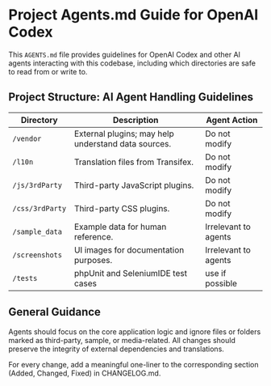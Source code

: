 
# Project Agents.md Guide for OpenAI Codex

This `AGENTS.md` file provides guidelines for OpenAI Codex and other AI agents interacting with this codebase, including which directories are safe to read from or write to.

## Project Structure: AI Agent Handling Guidelines

| Directory       | Description                                         | Agent Action         |
|-----------------|-----------------------------------------------------|----------------------|
| `/vendor`       | External plugins; may help understand data sources. | Do not modify        |
| `/l10n`         | Translation files from Transifex.                   | Do not modify        |
| `/js/3rdParty`  | Third-party JavaScript plugins.                     | Do not modify        |
| `/css/3rdParty` | Third-party CSS plugins.                            | Do not modify        |
| `/sample_data`  | Example data for human reference.                   | Irrelevant to agents |
| `/screenshots`  | UI images for documentation purposes.               | Irrelevant to agents |
| `/tests`        | phpUnit and SeleniumIDE test cases                  | use if possible      |

## General Guidance

Agents should focus on the core application logic and ignore files or folders marked as third-party, sample, or media-related. All changes should preserve the integrity of external dependencies and translations.

For every change, add a meaningful one-liner to the corresponding section (Added, Changed, Fixed) in CHANGELOG.md.